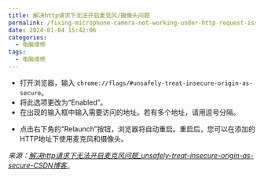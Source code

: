 ```yaml
---
title: 解决http请求下无法开启麦克风/摄像头问题
permalink: /fixing-microphone-camera-not-working-under-http-request-issue/
date: 2024-01-04 15:42:06
categories: 
  - 电脑维修
tags: 
  - 电脑维修
---
```


- 打开浏览器，输入 `chrome://flags/#unsafely-treat-insecure-origin-as-secure`。
- 将此选项更改为“Enabled”。
- 在出现的输入框中输入需要访问的地址。若有多个地址，请用逗号分隔。
<!--more-->
- 点击右下角的“Relaunch”按钮，浏览器将自动重启。重启后，您可以在添加的HTTP地址下使用麦克风和摄像头。

*来源：[解决http请求下无法开启麦克风问题\_unsafely-treat-insecure-origin-as-secure-CSDN博客](https://blog.csdn.net/wanghaoyingand/article/details/126336278)_*
